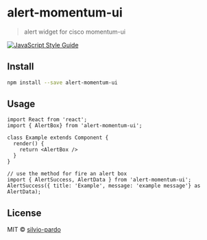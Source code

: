 # alert-momentum-ui

> alert widget for cisco momentum-ui

[![JavaScript Style Guide](https://img.shields.io/badge/code_style-standard-brightgreen.svg)](https://standardjs.com)

## Install

```bash
npm install --save alert-momentum-ui
```

## Usage

```tsx
import React from 'react';
import { AlertBox} from 'alert-momentum-ui';

class Example extends Component {
  render() {
    return <AlertBox />
  }
}
```

```tsx
// use the method for fire an alert box
import { AlertSuccess, AlertData } from 'alert-momentum-ui';
AlertSuccess({ title: 'Example', message: 'example message'} as AlertData);
```
## License

MIT © [silvio-pardo](https://github.com/silvio-pardo)

